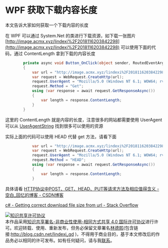 # WPF 获取下载内容长度

本文告诉大家如何获取一个下载内容的长度

<!--more-->
<!-- csdn -->

在 WPF 可以通过 System.Net 的类进行下载资源，如下载一张图片 [http://image.acmx.xyz/lindexi%2F2018116203842298](http://image.acmx.xyz/lindexi%2F2018116203842298) 可以使用下面的代码，通过 ContentLength 拿到下载的内容长度

```csharp
        private async void Button_OnClick(object sender, RoutedEventArgs e)
        {
            var url = "http://image.acmx.xyz/lindexi%2F2018116203842298";
            var request = WebRequest.CreateHttp(url);
            request.UserAgent = "Mozilla/5.0 (Windows NT 6.1; WOW64; rv:40.0) Gecko/20100101 Firefox/40.1";
            request.Method = "Get";
            using (var response = await request.GetResponseAsync())
            {
                var length = response.ContentLength;
            }
        }
```
这里的 ContentLength 就是内容的长度，注意很多的网站都需要使用 UserAgent 可以从 [UserAgentString](http://www.useragentstring.com/ ) 找到很多可以使用的资源

实际上面的代码可以使用 HEAD 代替 get 方法，请看下面

```csharp
            var url = "http://image.acmx.xyz/lindexi%2F2018116203842298";
            var request = WebRequest.CreateHttp(url);
            request.UserAgent = "Mozilla/5.0 (Windows NT 6.1; WOW64; rv:40.0) Gecko/20100101 Firefox/40.1";
            request.Method = "HEAD";
            using (var response = await request.GetResponseAsync())
            {
                var length = response.ContentLength;
            }
```

具体请看 [HTTP协议中POST、GET、HEAD、PUT等请求方法及相应值得含义 - 空白_回忆的博客 - CSDN博客](https://blog.csdn.net/qq_26291823/article/details/51900422 )

[c# - Getting correct download file size from url - Stack Overflow](https://stackoverflow.com/a/52028622/6116637 )

<a rel="license" href="http://creativecommons.org/licenses/by-nc-sa/4.0/"><img alt="知识共享许可协议" style="border-width:0" src="https://licensebuttons.net/l/by-nc-sa/4.0/88x31.png" /></a><br />本作品采用<a rel="license" href="http://creativecommons.org/licenses/by-nc-sa/4.0/">知识共享署名-非商业性使用-相同方式共享 4.0 国际许可协议</a>进行许可。欢迎转载、使用、重新发布，但务必保留文章署名[林德熙](http://blog.csdn.net/lindexi_gd)(包含链接:http://blog.csdn.net/lindexi_gd )，不得用于商业目的，基于本文修改后的作品务必以相同的许可发布。如有任何疑问，请与我[联系](mailto:lindexi_gd@163.com)。
